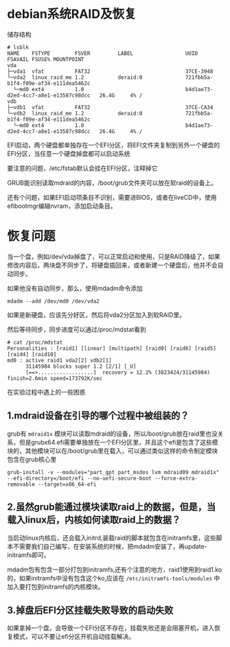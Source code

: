 # debian系统RAID及恢复

储存结构

```
# lsblk
NAME    FSTYPE        FSVER         LABEL                 UUID                                 FSAVAIL FSUSE% MOUNTPOINT
vda
├─vda1  vfat          FAT32                               37CE-3948
└─vda2  linux_raid_me 1.2           deraid:0              721fbb5a-b1f4-f09e-af34-e111dea5462c
  └─md0 ext4          1.0                                 b4d1ae73-d2ed-4cc7-a8e1-e13587c98dcc   26.4G     4% /
vdb
├─vdb1  vfat          FAT32                               37CE-CA34
└─vdb2  linux_raid_me 1.2           deraid:0              721fbb5a-b1f4-f09e-af34-e111dea5462c
  └─md0 ext4          1.0                                 b4d1ae73-d2ed-4cc7-a8e1-e13587c98dcc   26.4G     4% /
```

EFI启动，两个硬盘都单独存在一个EFI分区，将EFI文件夹复制到另外一个硬盘的EFI分区，当任意一个硬盘掉盘都可以启动系统

要注意的问题，/etc/fstab默认会挂在EFI分区，注释掉它

GRUB能识别读取mdraid的内容，/boot/grub文件夹可以放在软raid的设备上。

还有个问题，如果EFI启动项条目不识别，需要进BIOS，或者在liveCD中，使用efibootmgr编辑nvram，添加启动条目。


# 恢复问题

当一个盘，例如/dev/vda掉盘了，可以正常启动和使用，只是RAID降级了，如果修改内容后，两块盘不同步了，将硬盘插回来，或者新建一个硬盘后，他并不会自动同步。

如果他没有自动同步，那么，使用mdadm命令添加

```
mdadm --add /dev/md0 /dev/vda2
```

如果是新硬盘，应该先分好区，然后将vda2分区加入到软RAID里。


然后等待同步，同步进度可以通过/proc/mdstat看到


```
# cat /proc/mdstat
Personalities : [raid1] [linear] [multipath] [raid0] [raid6] [raid5] [raid4] [raid10]
md0 : active raid1 vda2[2] vdb2[1]
      31145984 blocks super 1.2 [2/1] [_U]
      [==>..................]  recovery = 12.2% (3823424/31145984) finish=2.6min speed=173792K/sec
```


在实验过程中遇上的一些困惑


## 1.mdraid设备在引导的哪个过程中被组装的？

grub有 `mdraid1x` 模块可以读取mdraid的设备，所以/boot/grub放在raid里也没关系，但是grubx64.efi需要单独放在一个EFI分区里，并且这个efi是包含了这些模块的，其他模块可以在/boot/grub里在载入，可以通过类似这样的命令制定模块包含在grub核心里

```
grub-install -v --modules="part_gpt part_msdos lvm mdraid09 mdraid1x" --efi-directory=/boot/efi --no-uefi-secure-boot --force-extra-removable --target=x86_64-efi
```

## 2.虽然grub能通过模块读取raid上的数据，但是，当载入linux后，内核如何读取raid上的数据？

当启动linux内核后，还会载入initrd,装载raid的脚本就包含在initramfs里，这些脚本不需要我们自己编写，在安装系统的时候，把mdadm安装了，再update-initramfs即可。

mdadm包有包含一部分打包到initramfs,还有个注意的地方，raid1使用到raid1.ko的，如果initramfs中没有包含这个ko,应该在 `/etc/initramfs-tools/modules` 中加入要打包到initramfs的内核模块。

## 3.掉盘后EFI分区挂载失败导致的启动失败

如果拿掉一个盘，会导致一个EFI分区不存在，挂载失败还是会阻塞开机，进入恢复模式，可以不要让efi分区开机自动挂载解决。



